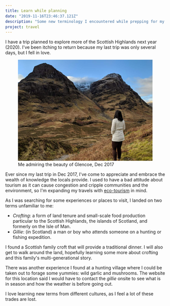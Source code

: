 ```yaml
---
title: Learn while planning
date: "2019-11-16T23:46:37.121Z"
description: "Some new terminology I encountered while prepping for my next trip."
project: travel
---
```


I have a trip planned to explore more of the Scottish Highlands next year (2020). I've been itching to return
because my last trip was only several days, but I fell in love.

<figure>
  <img src="./glencoe.jpg" alt="Glencoe">
  <figcaption>Me admiring the beauty of Glencoe, Dec 2017</figcaption>
</figure>

Ever since my last trip in Dec 2017,
I've come to appreciate and embrace the wealth of knowledge the locals provide. I used to have a bad attitude about
tourism as it can cause congestion and cripple communities and the environment, so I'm expanding my travels with
[eco-tourism](https://en.wikipedia.org/wiki/Ecotourism) in mind.

As I was searching for some experiences or places to visit, I landed on two terms unfamiliar to me:

- _Crofting_: a form of land tenure and small-scale food production particular to the Scottish Highlands, the islands of Scotland, and formerly on the Isle of Man.
- _Gillie_: (in Scotland) a man or boy who attends someone on a hunting or fishing expedition.

I found a Scottish family croft that will provide a traditional dinner. I will also get to walk around the land, hopefully learning some more about crofting and this family's multi-generational story.

There was another experience I found at a hunting village where I could be taken out to forage some yummies: wild garlic and mushrooms. The website for this location said I would have to contact the _gillie_ onsite to see what is in season and how the weather is before going out.

I love learning new terms from different cultures, as I feel a lot of these trades are lost.
